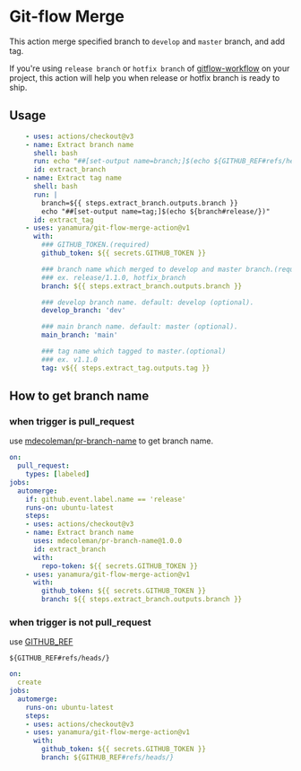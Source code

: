 # Git-flow Merge

This action merge specified branch to `develop` and `master` branch, and add tag.

If you're using `release branch` or `hotfix branch` of [gitflow-workflow](https://www.atlassian.com/git/tutorials/comparing-workflows/gitflow-workflow) on your project, this action will help you when release or hotfix branch is ready to ship.

## Usage

```yaml
    - uses: actions/checkout@v3
    - name: Extract branch name
      shell: bash
      run: echo "##[set-output name=branch;]$(echo ${GITHUB_REF#refs/heads/})"
      id: extract_branch
    - name: Extract tag name
      shell: bash
      run: |
        branch=${{ steps.extract_branch.outputs.branch }}
        echo "##[set-output name=tag;]$(echo ${branch#release/})"
      id: extract_tag
    - uses: yanamura/git-flow-merge-action@v1
      with: 
        ### GITHUB_TOKEN.(required)
        github_token: ${{ secrets.GITHUB_TOKEN }}

        ### branch name which merged to develop and master branch.(required)
        ### ex. release/1.1.0, hotfix_branch
        branch: ${{ steps.extract_branch.outputs.branch }}

        ### develop branch name. default: develop (optional).
        develop_branch: 'dev'

        ### main branch name. default: master (optional).
        main_branch: 'main'

        ### tag name which tagged to master.(optional)
        ### ex. v1.1.0
        tag: v${{ steps.extract_tag.outputs.tag }}
```

## How to get branch name

### when trigger is pull_request

use [mdecoleman/pr-branch-name](https://github.com/mdecoleman/pr-branch-name) to get branch name.

```yaml
on:
  pull_request:
    types: [labeled]
jobs:
  automerge:
    if: github.event.label.name == 'release'
    runs-on: ubuntu-latest
    steps:
    - uses: actions/checkout@v3
    - name: Extract branch name
      uses: mdecoleman/pr-branch-name@1.0.0
      id: extract_branch
      with:
        repo-token: ${{ secrets.GITHUB_TOKEN }}
    - uses: yanamura/git-flow-merge-action@v1
      with: 
        github_token: ${{ secrets.GITHUB_TOKEN }}
        branch: ${{ steps.extract_branch.outputs.branch }}
```

### when trigger is not pull_request

use [GITHUB_REF](https://help.github.com/en/actions/configuring-and-managing-workflows/using-environment-variables#default-environment-variables)

```
${GITHUB_REF#refs/heads/}
```

```yaml
on:
  create
jobs:
  automerge:
    runs-on: ubuntu-latest
    steps:
    - uses: actions/checkout@v3
    - uses: yanamura/git-flow-merge-action@v1
      with: 
        github_token: ${{ secrets.GITHUB_TOKEN }}
        branch: ${GITHUB_REF#refs/heads/}
```

